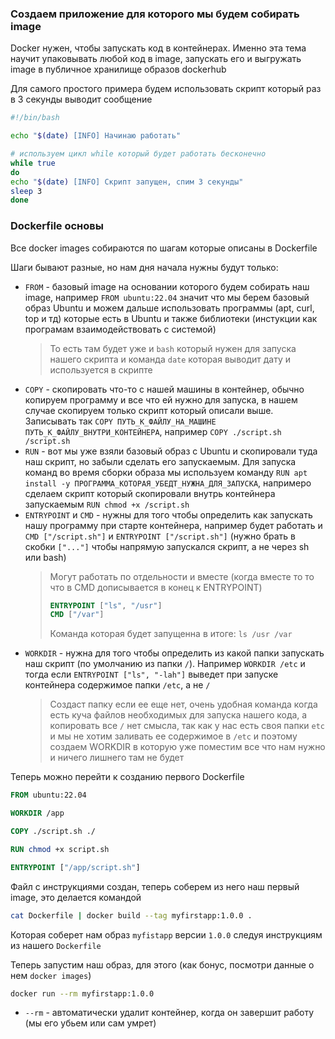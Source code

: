### Создаем приложение для которого мы будем собирать image

Docker нужен, чтобы запускать код в контейнерах. Именно эта тема научит упаковывать любой код в image, запускать его и выгружать image в публичное хранилище образов dockerhub

Для самого простого примера будем использовать скрипт который раз в 3 секунды выводит сообщение

```sh
#!/bin/bash

echo "$(date) [INFO] Начинаю работать"

# используем цикл while который будет работать бесконечно
while true
do
echo "$(date) [INFO] Скрипт запущен, спим 3 секунды"
sleep 3
done
```

### Dockerfile основы

Все docker images собираются по шагам которые описаны в Dockerfile

Шаги бывают разные, но нам дня начала нужны будут только:

- `FROM` - базовый image на основании которого будем собирать наш image, например `FROM ubuntu:22.04` значит что мы берем базовый образ Ubuntu и можем дальше использовать программы (apt, curl, top и тд) которые есть в Ubuntu и также библиотеки (инстукции как програмам взаимодействовать с системой)
   > То есть там будет уже и `bash` который нужен для запуска нашего скрипта и команда `date` которая выводит дату и используется в скрипте
- `COPY` - скопировать что-то с нашей машины в контейнер, обычно копируем программу и все что ей нужно для запуска, в нашем случае скопируем только скрипт который описали выше. Записывать так `COPY ПУТЬ_К_ФАЙЛУ_НА_МАШИНЕ ПУТЬ_К_ФАЙЛУ_ВНУТРИ_КОНТЕЙНЕРА`, например `COPY ./script.sh /script.sh`
- `RUN` - вот мы уже взяли базовый образ с Ubuntu и скопировали туда наш скрипт, но забыли сделать его запускаемым. Для запуска команд во время сборки образа мы используем команду `RUN apt install -y ПРОГРАММА_КОТОРАЯ_УБЕДТ_НУЖНА_ДЛЯ_ЗАПУСКА`, напримеро сделаем скрипт который скопировали внутрь контейнера запускаемым `RUN chmod +x /script.sh`
- `ENTRYPOINT` и `CMD` - нужны для того чтобы определить как запускать нашу программу при старте контейнера, например будет работать и `CMD ["/script.sh"]` и `ENTRYPOINT ["/script.sh"]` (нужно брать в скобки `["..."]` чтобы напрямую запускался скрипт, а не через sh или bash)
   > Могут работать по отдельности и вместе (когда вместе то то что в CMD дописывается в конец к ENTRYPOINT)
   > ```Dockerfile
   > ENTRYPOINT ["ls", "/usr"]  
   > CMD ["/var"]
   > ```
   > Команда которая будет запущенна в итоге: `ls /usr /var`
- `WORKDIR` - нужна для того чтобы определить из какой папки запускать наш скрипт (по умолчанию из папки `/`). Например `WORKDIR /etc` и тогда если `ENTRYPOINT ["ls", "-lah"]` выведет при запуске контейнера содержимое папки `/etc`, а не `/`
   > Создаст папку если ее еще нет, очень удобная команда когда есть куча файлов необходимых для запуска нашего кода, а копировать все `/` нет смысла, так как у нас есть своя папки `etc` и мы не хотим заливать ее содержимое в `/etc` и поэтому создаем WORKDIR в которую уже поместим все что нам нужно и ничего лишнего там не будет

Теперь можно перейти к созданию первого Dockerfile

```Dockerfile
FROM ubuntu:22.04

WORKDIR /app

COPY ./script.sh ./

RUN chmod +x script.sh

ENTRYPOINT ["/app/script.sh"]
```

Файл с инструкциями создан, теперь соберем из него наш первый image, это делается командой
```sh
cat Dockerfile | docker build --tag myfirstapp:1.0.0 .
```

Которая соберет нам образ `myfistapp` версии `1.0.0` следуя инструкциям из нашего `Dockerfile`

Теперь запустим наш образ, для этого (как бонус, посмотри данные о нем `docker images`)
```sh
docker run --rm myfirstapp:1.0.0
```
- `--rm` - автоматически удалит контейнер, когда он завершит работу (мы его убьем или сам умрет)
